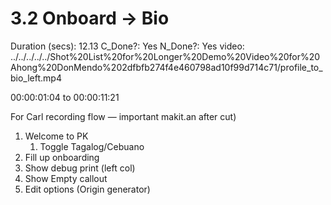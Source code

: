 # 3.2 Onboard → Bio

Duration (secs): 12.13
C_Done?: Yes
N_Done?: Yes
video: ../../../../../Shot%20List%20for%20Longer%20Demo%20Video%20for%20Ahong%20DonMendo%202dfbfb274f4e460798ad10f99d714c71/profile_to_bio_left.mp4

00:00:01:04 to 00:00:11:21

For Carl recording flow — important makit.an after cut)

1. Welcome to PK
    1. Toggle Tagalog/Cebuano
2. Fill up onboarding
3. Show debug print (left col)
4. Show Empty callout
5. Edit options (Origin generator)